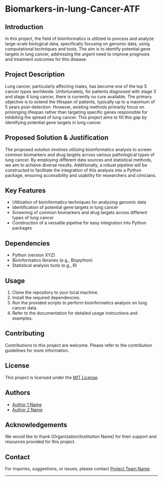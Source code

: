 # Biomarkers-in-lung-Cancer-ATF

## Introduction
In this project, the field of bioinformatics is utilized to process and analyze large-scale biological data, specifically focusing on genomic data, using computational techniques and tools. The aim is to identify potential gene targets in lung cancer, addressing the urgent need to improve prognosis and treatment outcomes for this disease.

## Project Description
Lung cancer, particularly affecting males, has become one of the top 5 cancer types worldwide. Unfortunately, for patients diagnosed with stage 3 and stage 4 lung cancer, there is currently no cure available. The primary objective is to extend the lifespan of patients, typically up to a maximum of 5 years post-detection. However, existing methods primarily focus on prolonging lifespan rather than targeting specific genes responsible for inhibiting the spread of lung cancer. This project aims to fill this gap by identifying potential gene targets in lung cancer.

## Proposed Solution & Justification
The proposed solution involves utilizing bioinformatics analysis to screen common biomarkers and drug targets across various pathological types of lung cancer. By employing different data sources and statistical methods, we aim to achieve diverse results. Additionally, a robust pipeline will be constructed to facilitate the integration of this analysis into a Python package, ensuring accessibility and usability for researchers and clinicians.

## Key Features
- Utilization of bioinformatics techniques for analyzing genomic data
- Identification of potential gene targets in lung cancer
- Screening of common biomarkers and drug targets across different types of lung cancer
- Construction of a versatile pipeline for easy integration into Python packages

## Dependencies
- Python (version XYZ)
- Bioinformatics libraries (e.g., Biopython)
- Statistical analysis tools (e.g., R)

## Usage
1. Clone the repository to your local machine.
2. Install the required dependencies.
3. Run the provided scripts to perform bioinformatics analysis on lung cancer data.
4. Refer to the documentation for detailed usage instructions and examples.

## Contributing
Contributions to this project are welcome. Please refer to the contribution guidelines for more information.

## License
This project is licensed under the [MIT License](LICENSE).

## Authors
- [Author 1 Name](https://github.com/author1)
- [Author 2 Name](https://github.com/author2)

## Acknowledgements
We would like to thank [Organization/Institution Name] for their support and resources provided for this project.

## Contact
For inquiries, suggestions, or issues, please contact [Project Team Name](mailto:team@example.com).

---
